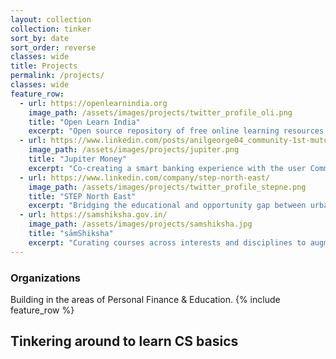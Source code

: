 ```yaml
---
layout: collection
collection: tinker
sort_by: date
sort_order: reverse
classes: wide
title: Projects
permalink: /projects/
classes: wide
feature_row:
  - url: https://openlearnindia.org
    image_path: /assets/images/projects/twitter_profile_oli.png
    title: "Open Learn India"
    excerpt: "Open source repository of free online learning resources mapped to the Indian curriculum"
  - url: https://www.linkedin.com/posts/anilgeorge04_community-1st-mutualfunds-activity-6784107382541840384-Ypre
    image_path: /assets/images/projects/jupiter.png
    title: "Jupiter Money"
    excerpt: "Co-creating a smart banking experience with the user Community"
  - url: https://www.linkedin.com/company/step-north-east/
    image_path: /assets/images/projects/twitter_profile_stepne.png
    title: "STEP North East"
    excerpt: "Bridging the educational and opportunity gap between urban and rural areas in North East India"
  - url: https://samshiksha.gov.in/
    image_path: /assets/images/projects/samshiksha.jpg
    title: "sāmShiksha"
    excerpt: "Curating courses across interests and disciplines to augment college education in India"
---
```

### Organizations
Building in the areas of Personal Finance & Education.
{% include feature_row %}
## Tinkering around to learn CS basics
